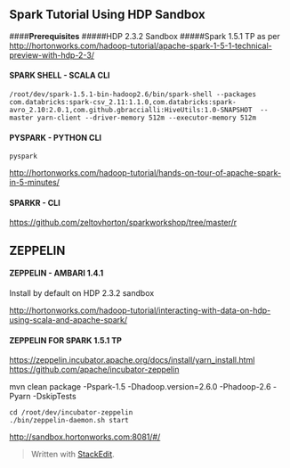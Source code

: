 ## Spark  Tutorial Using HDP Sandbox ##

####**Prerequisites**
#####HDP 2.3.2 Sandbox
#####Spark 1.5.1 TP as per http://hortonworks.com/hadoop-tutorial/apache-spark-1-5-1-technical-preview-with-hdp-2-3/


#### **SPARK SHELL - SCALA CLI**

    /root/dev/spark-1.5.1-bin-hadoop2.6/bin/spark-shell --packages com.databricks:spark-csv_2.11:1.1.0,com.databricks:spark-avro_2.10:2.0.1,com.github.gbraccialli:HiveUtils:1.0-SNAPSHOT  --master yarn-client --driver-memory 512m --executor-memory 512m

#### **PYSPARK - PYTHON CLI** 

    pyspark

http://hortonworks.com/hadoop-tutorial/hands-on-tour-of-apache-spark-in-5-minutes/

#### **SPARKR - CLI** 

https://github.com/zeltovhorton/sparkworkshop/tree/master/r

## ZEPPELIN 

#### **ZEPPELIN - AMBARI 1.4.1** 

Install by default on HDP 2.3.2 sandbox

http://hortonworks.com/hadoop-tutorial/interacting-with-data-on-hdp-using-scala-and-apache-spark/

#### **ZEPPELIN FOR SPARK 1.5.1 TP** 

https://zeppelin.incubator.apache.org/docs/install/yarn_install.html
https://github.com/apache/incubator-zeppelin

mvn clean package -Pspark-1.5 -Dhadoop.version=2.6.0 -Phadoop-2.6  -Pyarn -DskipTests


    cd /root/dev/incubator-zeppelin
    ./bin/zeppelin-daemon.sh start

http://sandbox.hortonworks.com:8081/#/

> Written with [StackEdit](https://stackedit.io/).
